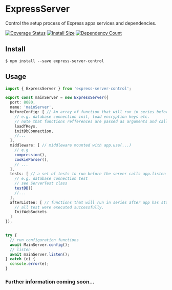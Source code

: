 # ExpressServer
Control the setup process of Express apps services and dependencies.

[![Coverage Status](https://coveralls.io/repos/github/roiperlman/express-server/badge.svg?branch=master)](https://coveralls.io/github/roiperlman/express-server?branch=master)
[![Install Size](https://badgen.net/packagephobia/publish/express-server)](https://packagephobia.com/result?p=express-server)
[![Dependency Count](https://badgen.net/bundlephobia/dependency-count/express-server)](https://badgen.net/bundlephobia/dependency-count/express-server)

## Install
`$ npm install --save express-server-control`

## Usage

```typescript
import { ExpressServer } from 'express-server-control';

export const mainServer = new ExpressServer({
  port: 8080,
  name: 'mainServer',
  beforeConfig: [ // An array of function that will run in series before mounting middleware
    // e.g. database connection init, load encryption keys etc.
    // note that functions refferences are passed as arguments and called later by the class 
    loadfKeys,
    initDbConnection,
    //...
  ],
  middleware: [ // middleware mounted with app.use(...)
    // e.g
    compression(),
    cookieParser(),
    // ...
  ],
  tests: [ // a set of tests to run before the server calls app.listen
    // e.g. database connection test
    // see ServerTest class
    testDB()
    //...
  ],
  afterListen: [ // functions that will run in series after app has started listening and 
    // all test were executed successfully.
    InitWebSockets
  ]
});


try {
  // run configuration functions
  await MainServer.config();
  // listen
  await mainServer.listen();
} catch (e) {
  console.error(e);
}


```

### Further information coming soon...
